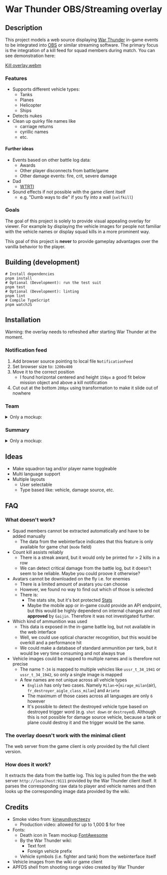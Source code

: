 # War Thunder OBS/Streaming overlay

## Description

This project models a web source displaying [War Thunder](https://warthunder.com/) in-game events to be integrated into
[OBS](https://obsproject.com/) or similar streaming software. The primary focus is the integration of a kill feed for squad
members during match. You can see demonstration here:

[Kill overlay.webm](https://github.com/user-attachments/assets/f61f20fa-680b-49d0-852d-6f0a91345aa2)

### Features

* Supports different vehicle types:
    * Tanks
    * Planes
    * Helicopter
    * Ships
* Detects nukes
* Clean up quirky file names like
    * carriage returns
    * cyrillic names
    * etc.

#### Further ideas

* Events based on other battle log data:
    * Awards
    * Other player disconnects from battle/game
    * Other damage events: fire, crit, severe damage
* Dad
    * [WTRTI](https://github.com/MeSoftHorny/WTRTI/)
* Sound effects if not possible with the game client itself
    * e.g. "Dumb ways to die" if you fly into a wall (`selfkill`)

### Goals

The goal of this project is solely to provide visual appealing overlay for viewer. For example by displaying the vehicle
images for people not familiar with the vehicle names or display squad kills in a more prominent way.

This goal of this project is **never** to provide gameplay advantages over the vanilla behavior to the player.

## Building (development)

```shell
# Install dependencies
pnpm install
# Optional (Development): run the test suit
pnpm test
# Optional (Development): linting
pnpm lint
# Compile TypeScript
pnpm watchJS
```

## Installation

Warning: the overlay needs to refreshed after starting War Thunder at the moment.

### Notification feed

1. Add browser source pointing to local file `NotificationFeed`
2. Set browser size to: `1200x400`
3. Move it to the correct position
    * I found horizontal centered and height `150px` a good fit below mission object and above a kill notification
4. Cut out at the bottom `200px` using transformation to make it slide out of nowhere

### Team

<details>
<summary>
Only a mockup:
</summary>

![Squad.avif](https://github.com/user-attachments/assets/9fe25aef-86f5-472b-b982-c49e394f61d6)
</details>

### Summary

<details>
<summary>
Only a mockup:
</summary>

![Summary.avif](https://github.com/user-attachments/assets/66c67265-050d-4ce4-b393-03100e5626d8)
</details>

## Ideas

* Make squadron tag and/or player name toggleable
* Multi language support
* Multiple layouts
    * User selectable
    * Type based like: vehicle, damage source, etc.

## FAQ

### What doesn't work?

* Squad members cannot be extracted automatically and have to be added manually
    * The data from the webinterface indicates that this feature is only available for game chat (`mode` field)
* Count kill assists reliably
    * There is a streak award, but it would only be printed for > 2 kills in a row
    * We can detect critical damage from the battle log, but it doesn't seem to be reliable. Maybe you could proove it otherwise?
* Avatars cannot be downloaded on the fly i.e. for enemies
    * There is a limited amount of avatars you can choose
    * However, we found no way to find out which of those is selected
    * There is:
        * The stats site, but it's bot protected [Stats](https://warthunder.com/de/community/userinfo?nick=TuxCode)
        * Maybe the mobile app or in-game could provide an API endpoint, but this would be highly
        dependend on internal changes and not **approved** by `Gaijin`. Therefore it was not investigated further.
* Which kind of ammunition was used
    * This data is exposed in the in-game battle log, but not available in the web interface
    * Well, we could use optical character recognition, but this would be overkill and a performance hit
    * We could make a database of standard ammunition per tank, but it would be very time consuming and not always true
* Vehicle images could be mapped to multiple names and is therefore not precise
    * The name `T-34` is mapped to multiple vehicles like `ussr_t_34_1941` or `ussr_t_34_1942`, so only a single image is mapped
    * A few names are not unique across all vehicle types
        * `English` has only two cases. Namely `Milan`->[`mirage_milan`(air), `fr_destroyer_aigle_class_milan`] and `Ariete`
        * The maximum of those cases across all languages are only `6` however
        * It's possible to detect the destroyed vehicle type based on destroyed trigger word (e.g. `shot down` or `destroyed`). Although this is not possible for damage source vehicle, because a tank or plane could destroy it and the trigger would be the same.

### The overlay doesn't work with the minimal client

The web server from the game client is only provided by the full client version.

### How does it work?

It extracts the data from the battle log. This log is pulled from the the web server `http://localhost:9111` provided
by the War Thunder client itself. It parses the corresponding raw data to player and vehicle names and then looks up
the corresponding image data provided by the wiki.

## Credits

* Smoke video from: [kinwun@vecteezy](https://www.vecteezy.com/video/40944070-muzzle-flash-on-green-background)
    * Production video: allowed for up to 1,000 $ for free
* Fonts:
    * Death icon in Team mockup [FontAwesome](https://fontawesome.com/icons/skull-crossbones?f=classic&s=solid)
    * By the War Thunder wiki:
        * Text font
        * Foreign vehicle prefix
    * Vehicle symbols (i.e. fighter and tank) from the webinterface itself
* Vehicle images from the wiki or game client
* APFDS shell from shooting range video created by War Thunder
